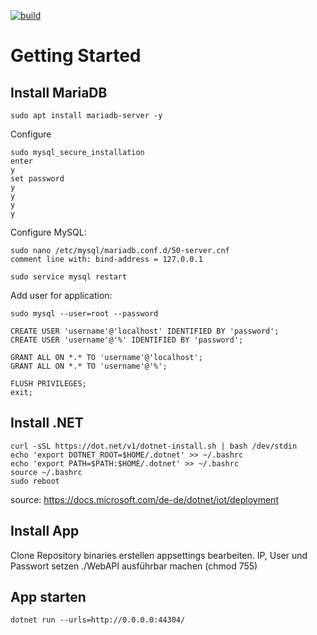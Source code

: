 [![build](https://github.com/TieDall/Haushaltsbuch-Backend/actions/workflows/build.yml/badge.svg?branch=master)](https://github.com/TieDall/Haushaltsbuch-Backend/actions/workflows/build.yml)

# Getting Started

## Install MariaDB

```
sudo apt install mariadb-server -y
```

Configure

```
sudo mysql_secure_installation
enter
y
set password
y
y
y
y
```

Configure MySQL:

```
sudo nano /etc/mysql/mariadb.conf.d/50-server.cnf
comment line with: bind-address = 127.0.0.1
```

```
sudo service mysql restart
```

Add user for application:

```
sudo mysql --user=root --password

CREATE USER 'username'@'localhost' IDENTIFIED BY 'password';
CREATE USER 'username'@'%' IDENTIFIED BY 'password';

GRANT ALL ON *.* TO 'username'@'localhost';
GRANT ALL ON *.* TO 'username'@'%';

FLUSH PRIVILEGES;
exit;
```

## Install .NET

```
curl -sSL https://dot.net/v1/dotnet-install.sh | bash /dev/stdin
echo 'export DOTNET_ROOT=$HOME/.dotnet' >> ~/.bashrc
echo 'export PATH=$PATH:$HOME/.dotnet' >> ~/.bashrc
source ~/.bashrc
sudo reboot
```
source: https://docs.microsoft.com/de-de/dotnet/iot/deployment

## Install App

Clone Repository
binaries erstellen
appsettings bearbeiten. IP, User und Passwort setzen
./WebAPI ausführbar machen (chmod 755)

## App starten

```
dotnet run --urls=http://0.0.0.0:44304/
```
